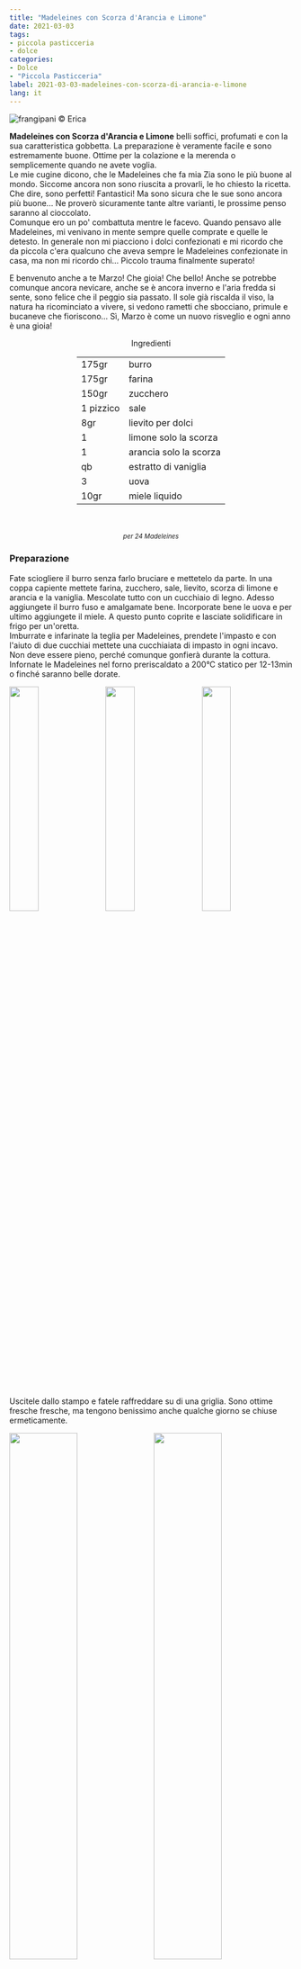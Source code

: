 ```yaml
---
title: "Madeleines con Scorza d'Arancia e Limone"
date: 2021-03-03
tags: 
- piccola pasticceria
- dolce
categories:
- Dolce
- "Piccola Pasticceria"
label: 2021-03-03-madeleines-con-scorza-di-arancia-e-limone
lang: it 
---
```

![](header.jpeg "frangipani © Erica")

**Madeleines con Scorza d'Arancia e Limone** belli soffici, profumati e con la sua caratteristica gobbetta. La preparazione è veramente facile e sono estremamente buone. Ottime per la colazione e la merenda o semplicemente quando ne avete voglia.
<br />
Le mie cugine dicono, che le Madeleines che fa mia Zia sono le più buone al mondo. Siccome ancora non sono riuscita a provarli, le ho chiesto la ricetta. Che dire, sono perfetti! Fantastici! Ma sono sicura che le sue sono ancora più buone... Ne proverò sicuramente tante altre varianti, le prossime penso saranno al cioccolato.
<br />
Comunque ero un po' combattuta mentre le facevo. Quando pensavo alle Madeleines, mi venivano in mente sempre quelle comprate e quelle le detesto. In generale non mi piacciono i dolci confezionati e mi ricordo che da piccola c'era qualcuno che aveva sempre le Madeleines confezionate in casa, ma non mi ricordo chi... Piccolo trauma finalmente superato!

E benvenuto anche a te Marzo! Che gioia! Che bello! Anche se potrebbe comunque ancora nevicare, anche se è ancora inverno e l'aria fredda si sente, sono felice che il peggio sia passato. Il sole già riscalda il viso, la natura ha ricominciato a vivere, si vedono rametti che sbocciano, primule e bucaneve che fioriscono... Sì, Marzo è come un nuovo risveglio e ogni anno è una gioia!

<div id="wrapper" style="text-align: center">
  <div id="yourdiv" style="display: inline-block;">
    <div class="ingredients" itemscope itemtype="http://schema.org/Recipe">
      <span itemprop="name" style="display:none;">Madeleines con Scorza d'Arancia e Limone</span>
      <div class="ingredients-title">Ingredienti</div>
      <table>
        <tbody>
          <tr itemprop="recipeIngredient">
            <td>175gr</td>
            <td>burro</td>
          </tr>
          <tr itemprop="recipeIngredient">
            <td>175gr</td>
            <td>farina</td>
          </tr>
          <tr itemprop="recipeIngredient">
            <td>150gr</td>
            <td>zucchero</td>
          </tr>
          <tr itemprop="recipeIngredient">
            <td>1 pizzico</td>
            <td>sale</td>
          </tr>
          <tr itemprop="recipeIngredient">
            <td>8gr</td>
            <td>lievito per dolci</td>
          </tr>
          <tr itemprop="recipeIngredient">
            <td>1</td>
            <td>limone solo la scorza</td>
          </tr>
          <tr itemprop="recipeIngredient">
            <td>1</td>
            <td>arancia solo la scorza</td>
          </tr>
          <tr itemprop="recipeIngredient">
            <td>qb</td>
            <td>estratto di vaniglia</td>
          </tr>
          <tr itemprop="recipeIngredient">
            <td>3</td>
            <td>uova</td>
          </tr>
          <tr itemprop="recipeIngredient">
            <td>10gr</td>
            <td>miele liquido</td>
          </tr>
        </tbody>
      </table>
      <br></br>
      <i class="pull-right" style="font-size: 80%;" itemprop="recipeYield">per 24 Madeleines</i>
    </div>
  </div>
</div>


<h3>
  <font color="grey">
    <i class="fa fa-cogs"></i>
  </font> Preparazione
</h3>

Fate sciogliere il burro senza farlo bruciare e mettetelo da parte. In una coppa capiente mettete farina, zucchero, sale, lievito, scorza di limone e arancia e la vaniglia. Mescolate tutto con un cucchiaio di legno. Adesso aggiungete il burro fuso e amalgamate bene. Incorporate bene le uova e per ultimo aggiungete il miele. A questo punto coprite e lasciate solidificare in frigo per un'oretta.
<br />
Imburrate e infarinate la teglia per Madeleines, prendete l'impasto e con l'aiuto di due cucchiai mettete una cucchiaiata di impasto in ogni incavo. Non deve essere pieno, perché comunque gonfierà durante la cottura. 
<br />
Infornate le Madeleines nel forno preriscaldato a 200°C statico per 12-13min o finché saranno belle dorate.
<p>
  <div style="width: 100%; margin-bottom: 0">
    <img style="float: left; width: 32%; margin-right: 1%;" src="impasto.jpeg" alt="" title="frangipani © Erica" />
    <img style="float: left; width: 32%; margin-right: 1%; margin-left: 1%;" src="teglia.jpeg" alt="" title="frangipani © Erica" />
    <img style="float: left; width: 32%; margin-left: 1%;" src="madeleines.jpeg" alt="" title="frangipani © Erica" />
    <div style="clear: both"></div>
  </div>
</p>

Uscitele dallo stampo e fatele raffreddare su di una griglia. Sono ottime fresche fresche, ma tengono benissimo anche qualche giorno se chiuse ermeticamente.
<p>
  <div style="width: 100%; margin-bottom: 0">
    <img style="float: left; width: 49%; margin-right: 1%" src="risultato1.jpeg" alt="" title="frangipani © Erica" />
    <img style="float: left; width: 49%; margin-left: 1%" src="risultato2.jpeg" alt="" title="frangipani © Erica" />
    <div style="clear: both"></div>
  </div>
</p>

<p>
  <div style="width: 100%; margin-bottom: 0">
    <img style="float: left; width: 49%; margin-right: 1%" src="risultato3.jpeg" alt="" title="frangipani © Erica" />
    <img style="float: left; width: 49%; margin-left: 1%" src="risultato4.jpeg" alt="" title="frangipani © Erica" />
    <div style="clear: both"></div>
  </div>
</p>

![](risultato5.jpeg "frangipani © Erica")

<p>
  <div style="width: 100%; margin-bottom: 0">
    <img style="float: left; width: 49%; margin-right: 1%" src="risultato6.jpeg" alt="" title="frangipani © Erica" />
    <img style="float: left; width: 49%; margin-left: 1%" src="risultato7.jpeg" alt="" title="frangipani © Erica" />
    <div style="clear: both"></div>
  </div>
</p>

<p>
  <div style="width: 100%; margin-bottom: 0">
    <img style="float: left; width: 49%; margin-right: 1%" src="risultato8.jpeg" alt="" title="frangipani © Erica" />
    <img style="float: left; width: 49%; margin-left: 1%" src="risultato9.jpeg" alt="" title="frangipani © Erica" />
    <div style="clear: both"></div>
  </div>
</p>

![](risultato10.jpeg "frangipani © Erica")

<h4>Buon appetito
  <font color="red">
    <i class="fa fa-smile-o"></i>
  </font>
</h4>